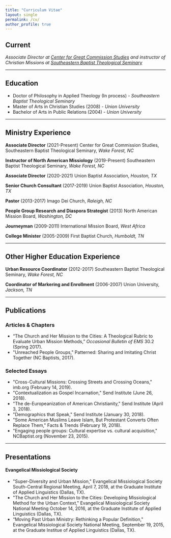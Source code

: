 ```yaml
---
title: "Curriculum Vitae"
layout: single
permalink: /cv/
author_profile: true
---
```


## Current
*Associate Director at [Center for Great Commission Studies](thecgcs.org) and instructor of Christian Missions at [Southeastern Baptist Theological Seminary](sebts.edu)*

---

## Education
* Doctor of Philosophy in Applied Theology (In process) - *Southeastern Baptist Theological Seminary*
* Master of Arts in Christian Studies (2008) - *Union University*
* Bachelor of Arts in Public Relations (2004) - *Union University*

---

## Ministry Experience
**Associate Director** (2021-Present)
Center for Great Commission Studies,
Southeastern Baptist Theological Seminary, *Wake Forest, NC*

**Instructor of North American Missiology** (2019-Present)
Southeastern Baptist Theological Seminary, *Wake Forest, NC*

**Associate Director**  (2020-2021)
Union Baptist Association, *Houston, TX*

**Senior Church Consultant** (2017-2019)
Union Baptist Association, *Houston, TX*

**Pastor** (2013-2017)
Imago Dei Church, *Raleigh, NC*

**People Group Research and Diaspora Strategist** (2013)
North American Mission Board, *Washington, DC*

**Journeyman** (2009-2011)
International Mission Board, *West Africa*

**College Minister** (2005-2009)
First Baptist Church, *Humboldt, TN*

---

## Other Higher Education Experience

**Urban Resource Coordinator** (2012-2017)
Southeastern Baptist Theological Seminary, *Wake Forest, NC*

**Coordinator of Markering and Enrollment** (2006-2007)
Union University, *Jackson, TN*

---

## Publications

### Articles & Chapters
* “The Church and Her Mission to the Cities: A Theological Rubric to Evaluate Urban Mission
Methods,” *Occasional Bulletin of EMS* 30.2 (Spring 2017).
* "Unreached People Groups," Patterned: Sharing and Imitating Christ Together (NC Baptists, 2017).

### Selected Essays
* "Cross-Cultural Missions: Crossing Streets and Crossing Oceans," imb.org (February 14, 2019).
* "Contextualization as Gospel Incarnation," Send Institute (June 26, 2018).
* "The de-Europeanization of American Christianity," Send Institute (April 3, 2018).
* "Demographics that Speak," Send Institute (January 30, 2018).
* "Some American Muslims Leave Islam, But Protestant Converts Often Replace Them," Facts &
Trends (February 19, 2018).
* "Engaging people groups: Cultural expertise vs. cultural acquisition," NCBaptist.org
(November 23, 2015).

---

## Presentations

#### Evangelical Missiological Society
* "Super-Diversity and Urban Mission," Evangelical Missiological Society South-Central Regional Meeting, April 7, 2018, at the Graduate Institute of Applied Linguistics (Dallas, TX).
* "The Church and Her Mission to the Cities: Developing Missiological Method for the Urban Context," Evangelical Missiological Society National Meeting October 14, 2016, at the Graduate Institute of Applied Linguistics (Dallas, TX).
* “Moving Past Urban Ministry: Rethinking a Popular Definition," Evangelical Missiological Society National Meeting, September 19, 2015, at the Graduate Institue of Applied Linguistics (Dallas, TX).